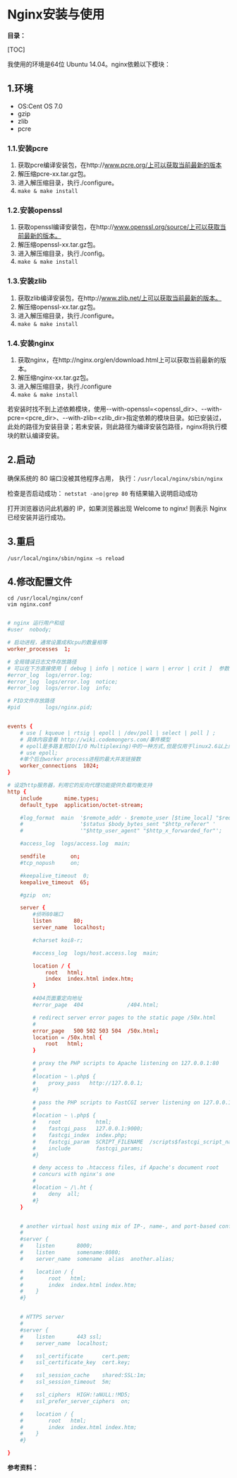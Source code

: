 # Nginx安装与使用

**目录：**

[TOC]

我使用的环境是64位 Ubuntu 14.04。nginx依赖以下模块：

## 1.环境

- OS:Cent OS 7.0
- gzip
- zlib
- pcre

### 1.1.安装pcre

1. 获取pcre编译安装包，在http://www.pcre.org/上可以获取当前最新的版本
2. 解压缩pcre-xx.tar.gz包。
3. 进入解压缩目录，执行./configure。
4. `make & make install`

### 1.2.安装openssl

1. 获取openssl编译安装包，在http://www.openssl.org/source/上可以获取当前最新的版本。
2. 解压缩openssl-xx.tar.gz包。
3. 进入解压缩目录，执行./config。
4. `make & make install`

### 1.3.安装zlib

1. 获取zlib编译安装包，在http://www.zlib.net/上可以获取当前最新的版本。
2. 解压缩openssl-xx.tar.gz包。
3. 进入解压缩目录，执行./configure。
4. `make & make install`

### 1.4.安装nginx

1. 获取nginx，在http://nginx.org/en/download.html上可以获取当前最新的版本。
2. 解压缩nginx-xx.tar.gz包。
3. 进入解压缩目录，执行./configure
4. `make & make install`

若安装时找不到上述依赖模块，使用--with-openssl=<openssl_dir>、--with-pcre=<pcre_dir>、--with-zlib=<zlib_dir>指定依赖的模块目录。如已安装过，此处的路径为安装目录；若未安装，则此路径为编译安装包路径，nginx将执行模块的默认编译安装。

## 2.启动
确保系统的 80 端口没被其他程序占用，
执行：`/usr/local/nginx/sbin/nginx`

检查是否启动成功：
`netstat -ano|grep 80` 有结果输入说明启动成功

打开浏览器访问此机器的 IP，如果浏览器出现 Welcome to nginx! 则表示 Nginx 已经安装并运行成功。

## 3.重启
`/usr/local/nginx/sbin/nginx –s reload`



## 4.修改配置文件
```
cd /usr/local/nginx/conf
vim nginx.conf
```

```conf

# nginx 运行用户和组
#user  nobody;

# 启动进程，通常设置成和cpu的数量相等
worker_processes  1;

# 全局错误日志文件存放路径
# 可以在下方直接使用 [ debug | info | notice | warn | error | crit ]  参数
#error_log  logs/error.log;
#error_log  logs/error.log  notice;
#error_log  logs/error.log  info;

# PID文件存放路径
#pid        logs/nginx.pid;


events {
    # use [ kqueue | rtsig | epoll | /dev/poll | select | poll ] ;
    # 具体内容查看 http://wiki.codemongers.com/事件模型
    # epoll是多路复用IO(I/O Multiplexing)中的一种方式,但是仅用于linux2.6以上内核,可以大大提高nginx的性能
    # use epoll;
    #单个后台worker process进程的最大并发链接数
    worker_connections  1024;
}

# 设定http服务器，利用它的反向代理功能提供负载均衡支持
http {
    include       mime.types;
    default_type  application/octet-stream;

    #log_format  main  '$remote_addr - $remote_user [$time_local] "$request" '
    #                  '$status $body_bytes_sent "$http_referer" '
    #                  '"$http_user_agent" "$http_x_forwarded_for"';

    #access_log  logs/access.log  main;

    sendfile        on;
    #tcp_nopush     on;

    #keepalive_timeout  0;
    keepalive_timeout  65;

    #gzip  on;

    server {
        #侦听80端口
        listen       80;
        server_name  localhost;

        #charset koi8-r;

        #access_log  logs/host.access.log  main;

        location / {
            root   html;
            index  index.html index.htm;
        }

        #404页面重定向地址
        #error_page  404              /404.html;

        # redirect server error pages to the static page /50x.html
        #
        error_page   500 502 503 504  /50x.html;
        location = /50x.html {
            root   html;
        }

        # proxy the PHP scripts to Apache listening on 127.0.0.1:80
        #
        #location ~ \.php$ {
        #    proxy_pass   http://127.0.0.1;
        #}

        # pass the PHP scripts to FastCGI server listening on 127.0.0.1:9000
        #
        #location ~ \.php$ {
        #    root           html;
        #    fastcgi_pass   127.0.0.1:9000;
        #    fastcgi_index  index.php;
        #    fastcgi_param  SCRIPT_FILENAME  /scripts$fastcgi_script_name;
        #    include        fastcgi_params;
        #}

        # deny access to .htaccess files, if Apache's document root
        # concurs with nginx's one
        #
        #location ~ /\.ht {
        #    deny  all;
        #}
    }


    # another virtual host using mix of IP-, name-, and port-based configuration
    #
    #server {
    #    listen       8000;
    #    listen       somename:8080;
    #    server_name  somename  alias  another.alias;

    #    location / {
    #        root   html;
    #        index  index.html index.htm;
    #    }
    #}


    # HTTPS server
    #
    #server {
    #    listen       443 ssl;
    #    server_name  localhost;

    #    ssl_certificate      cert.pem;
    #    ssl_certificate_key  cert.key;

    #    ssl_session_cache    shared:SSL:1m;
    #    ssl_session_timeout  5m;

    #    ssl_ciphers  HIGH:!aNULL:!MD5;
    #    ssl_prefer_server_ciphers  on;

    #    location / {
    #        root   html;
    #        index  index.html index.htm;
    #    }
    #}

}

```
**参考资料：**

